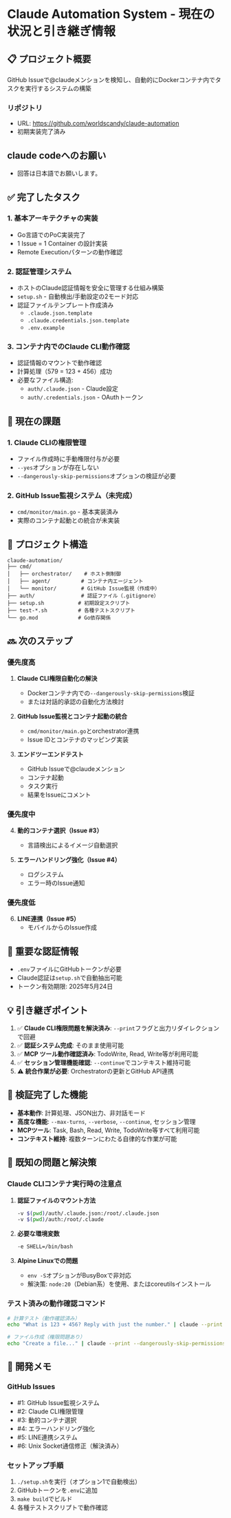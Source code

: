 # Claude Automation System - 現在の状況と引き継ぎ情報

## 📋 プロジェクト概要
GitHub Issueで@claudeメンションを検知し、自動的にDockerコンテナ内でタスクを実行するシステムの構築

### リポジトリ
- URL: https://github.com/worldscandy/claude-automation
- 初期実装完了済み

## claude codeへのお願い
- 回答は日本語でお願いします。

## ✅ 完了したタスク

### 1. **基本アーキテクチャの実装**
- Go言語でのPoC実装完了
- 1 Issue = 1 Container の設計実装
- Remote Executionパターンの動作確認

### 2. **認証管理システム**
- ホストのClaude認証情報を安全に管理する仕組み構築
- `setup.sh` - 自動検出/手動設定の2モード対応
- 認証ファイルテンプレート作成済み
  - `.claude.json.template`
  - `.claude.credentials.json.template`
  - `.env.example`

### 3. **コンテナ内でのClaude CLI動作確認**
- 認証情報のマウントで動作確認
- 計算処理（579 = 123 + 456）成功
- 必要なファイル構造:
  - `auth/.claude.json` - Claude設定
  - `auth/.credentials.json` - OAuthトークン

## 🚧 現在の課題

### 1. **Claude CLIの権限管理**
- ファイル作成時に手動権限付与が必要
- `--yes`オプションが存在しない
- `--dangerously-skip-permissions`オプションの検証が必要

### 2. **GitHub Issue監視システム（未完成）**
- `cmd/monitor/main.go` - 基本実装済み
- 実際のコンテナ起動との統合が未実装

## 📁 プロジェクト構造
```
claude-automation/
├── cmd/
│   ├── orchestrator/    # ホスト側制御
│   ├── agent/          # コンテナ内エージェント
│   └── monitor/        # GitHub Issue監視（作成中）
├── auth/               # 認証ファイル（.gitignore）
├── setup.sh           # 初期設定スクリプト
├── test-*.sh          # 各種テストスクリプト
└── go.mod             # Go依存関係
```

## 🔜 次のステップ

### 優先度高
1. **Claude CLI権限自動化の解決**
   - Dockerコンテナ内での`--dangerously-skip-permissions`検証
   - または対話的承認の自動化方法検討

2. **GitHub Issue監視とコンテナ起動の統合**
   - `cmd/monitor/main.go`とorchestrator連携
   - Issue IDとコンテナのマッピング実装

3. **エンドツーエンドテスト**
   - GitHub Issueで@claudeメンション
   - コンテナ起動
   - タスク実行
   - 結果をIssueにコメント

### 優先度中
4. **動的コンテナ選択（Issue #3）**
   - 言語検出によるイメージ自動選択

5. **エラーハンドリング強化（Issue #4）**
   - ログシステム
   - エラー時のIssue通知

### 優先度低
6. **LINE連携（Issue #5）**
   - モバイルからのIssue作成

## 🔑 重要な認証情報
- `.env`ファイルにGitHubトークンが必要
- Claude認証は`setup.sh`で自動抽出可能
- トークン有効期限: 2025年5月24日

## 💡 引き継ぎポイント
1. ✅ **Claude CLI権限問題を解決済み**: `--print`フラグと出力リダイレクションで回避
2. ✅ **認証システム完成**: そのまま使用可能
3. ✅ **MCP ツール動作確認済み**: TodoWrite, Read, Write等が利用可能
4. ✅ **セッション管理機能確認**: `--continue`でコンテキスト維持可能
5. ⚠️ **統合作業が必要**: Orchestratorの更新とGitHub API連携

## 🎯 検証完了した機能
- **基本動作**: 計算処理、JSON出力、非対話モード
- **高度な機能**: `--max-turns`, `--verbose`, `--continue`, セッション管理
- **MCPツール**: Task, Bash, Read, Write, TodoWrite等すべて利用可能
- **コンテキスト維持**: 複数ターンにわたる自律的な作業が可能

## 🐛 既知の問題と解決策

### Claude CLIコンテナ実行時の注意点
1. **認証ファイルのマウント方法**
   ```bash
   -v $(pwd)/auth/.claude.json:/root/.claude.json
   -v $(pwd)/auth:/root/.claude
   ```

2. **必要な環境変数**
   ```bash
   -e SHELL=/bin/bash
   ```

3. **Alpine Linuxでの問題**
   - `env -S`オプションがBusyBoxで非対応
   - 解決策: `node:20`（Debian系）を使用、またはcoreutilsインストール

### テスト済みの動作確認コマンド
```bash
# 計算テスト（動作確認済み）
echo "What is 123 + 456? Reply with just the number." | claude --print

# ファイル作成（権限問題あり）
echo "Create a file..." | claude --print --dangerously-skip-permissions
```

## 📝 開発メモ

### GitHub Issues
- #1: GitHub Issue監視システム
- #2: Claude CLI権限管理 
- #3: 動的コンテナ選択
- #4: エラーハンドリング強化
- #5: LINE連携システム
- #6: Unix Socket通信修正（解決済み）

### セットアップ手順
1. `./setup.sh`を実行（オプション1で自動検出）
2. GitHubトークンを`.env`に追加
3. `make build`でビルド
4. 各種テストスクリプトで動作確認